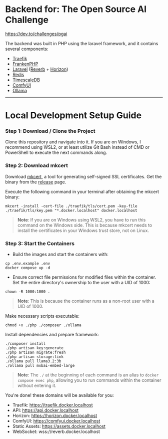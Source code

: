 # Backend for: The Open Source AI Challenge

https://dev.to/challenges/pgai

The backend was built in PHP using the laravel framework, and it contains several components:

- [Traefik](https://traefik.io/)
- [FrankenPHP](https://frankenphp.dev/) 
- [Laravel](https://laravel.com) ([Reverb](https://reverb.laravel.com/) + [Horizon](https://laravel.com/docs/11.x/horizon))
- [Redis](https://redis.io/)
- [TimescaleDB](https://www.timescale.com/)
- [ComfyUI](https://www.comfy.org/)
- [Ollama](https://ollama.com/)

---

# Local Development Setup Guide

### Step 1: Download / Clone the Project

Clone this repository and navigate into it. If you are on Windows, I recommend using WSL2, or at least utilize Git Bash instead of CMD or PowerShell to execute the next commands along.

### Step 2: Download mkcert

Download [mkcert](https://github.com/FiloSottile/mkcert), a tool for generating self-signed SSL certificates. Get the binary from the [release](https://github.com/FiloSottile/mkcert/releases) page.

Execute the following command in your terminal after obtaining the mkcert binary:

```shell
mkcert -install -cert-file ./traefik/tls/cert.pem -key-file ./traefik/tls/key.pem "*.docker.localhost" docker.localhost
```
> **Note**: If you are on Windows using WSL2, you have to run this command on the Windows side. This is because mkcert needs to install the certificates in your Windows trust store, not on Linux.

### Step 3: Start the Containers

- Build the images and start the containers with:

```shell
cp .env.example .env
docker compose up -d
```

- Ensure correct file permissions for modified files within the container. Set the entire directory's ownership to the user with a UID of 1000:

```shell
chown -R 1000:1000 .
```
> **Note**: This is because the container runs as a non-root user with a UID of 1000.

Make necessary scripts executable:

```shell
chmod +x ./php ./composer ./ollama
```

Install dependencies and prepare framework:

```shell
./composer install
./php artisan key:generate
./php artisan migrate:fresh
./php artisan storage:link
./ollama pull llama3.2:3b
./ollama pull mxbai-embed-large
```

> **Note**: The `./` at the beginning of each command is an alias to `docker compose exec php`, allowing you to run commands within the container without entering it.

You're done! these domains will be available for you:

- Traefik: https://traefik.docker.localhost
- API: https://api.docker.localhost
- Horizon: https://horizon.docker.localhost
- ComfyUI: https://comfyui.docker.localhost
- Static Assets: https://assets.docker.localhost
- WebSocket: wss://reverb.docker.localhost
